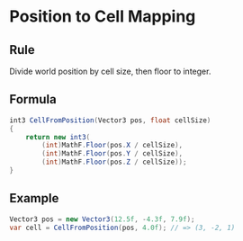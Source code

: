 # Position to Cell Mapping

## Rule
Divide world position by cell size, then floor to integer.

## Formula
```csharp
int3 CellFromPosition(Vector3 pos, float cellSize)
{
    return new int3(
        (int)MathF.Floor(pos.X / cellSize),
        (int)MathF.Floor(pos.Y / cellSize),
        (int)MathF.Floor(pos.Z / cellSize));
}
```

## Example
```csharp
Vector3 pos = new Vector3(12.5f, -4.3f, 7.9f);
var cell = CellFromPosition(pos, 4.0f); // => (3, -2, 1)
```